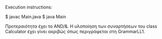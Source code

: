 Execution instructions:

$ javac Main.java
$ java Main

Προτεραιότητα έχει το AND/&. Η υλοποίηση των συναρτήσεων του class Calculator έχει γίνει ακριβώς όπως περιγράφεται στη GrammarLL1.
